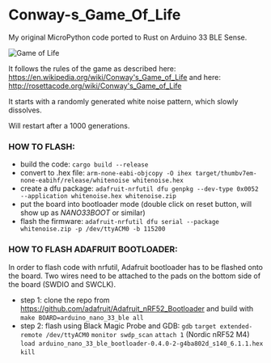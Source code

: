 # Conway-s_Game_Of_Life

My original MicroPython code ported to Rust on Arduino 33 BLE Sense.

![Game of Life](conway.gif)

It follows the rules of the game as described here: https://en.wikipedia.org/wiki/Conway's_Game_of_Life
and here: http://rosettacode.org/wiki/Conway's_Game_of_Life

It starts with a randomly generated white noise pattern, which slowly dissolves.

Will restart after a 1000 generations.

### HOW TO FLASH:

* build the code: ```cargo build --release```
* convert to .hex file: ```arm-none-eabi-objcopy -O ihex target/thumbv7em-none-eabihf/release/whitenoise whitenoise.hex```
* create a dfu package: ```adafruit-nrfutil dfu genpkg --dev-type 0x0052 --application whitenoise.hex whitenoise.zip```
* put the board into bootloader mode (double click on reset button, will show up as _NANO33BOOT_ or similar)
* flash the firmware: ```adafruit-nrfutil dfu serial --package whitenoise.zip -p /dev/ttyACM0 -b 115200```

### HOW TO FLASH ADAFRUIT BOOTLOADER:

In order to flash code with nrfutil, Adafruit bootloader has to be flashed onto the board. Two wires need to be attached to the pads on the bottom side of the board (SWDIO and SWCLK).

* step 1: clone the repo from https://github.com/adafruit/Adafruit_nRF52_Bootloader
and build with `make BOARD=arduino_nano_33_ble all`
* step 2: flash using Black Magic Probe and GDB:
`gdb`
`target extended-remote /dev/ttyACM0`
`monitor swdp_scan`
`attach 1` (Nordic nRF52 M4)
`load arduino_nano_33_ble_bootloader-0.4.0-2-g4ba802d_s140_6.1.1.hex`
`kill`


